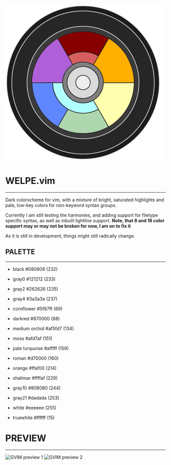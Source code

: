 ![Welpe Colorwheel](img/colorwheel.png)

# WELPE.vim 
-----------

Dark colorscheme for vim, with a mixture of bright, saturated highlights
and pale, low-key colors for non-keyword syntax groups.

Currently I am still testing the harmonies, and adding support
for filetype specific syntax, as well as inbuilt lightline support.
**Note, that 8 and 16 color support may or may not be broken for now,
I am on to fix it**

As it is still in development, things might still radically change.

## PALETTE
----------

- black          #080808 (232)

- gray0          #121212 (233)
- gray2          #262626 (235)
- gray4          #3a3a3a (237)

- cornflower     #5f87ff (69)
- darkred        #870000 (88)
- medium orchid  #af5fd7 (134)
- moss           #afd7af (151)
- pale turquoise #afffff (159)
- roman          #d70000 (160)
- orange         #ffaf00 (214)
- shalimar       #ffffaf (229)

- gray10         #808080 (244)
- gray21         #dadada (253)
- white          #eeeeee (255)

- truewhite      #ffffff (15)

# PREVIEW
---------

![GVIM preview 1](welpeGVIM_preview.jpg)
![GVIM preview 2](welpeGVIM_preview2.jpg)
